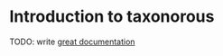 # Introduction to taxonorous

TODO: write [great documentation](http://jacobian.org/writing/great-documentation/what-to-write/)
